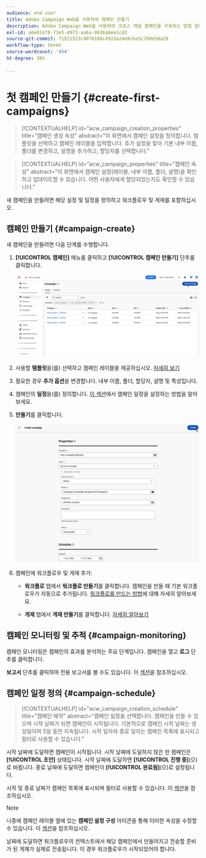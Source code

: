 ```yaml
---
audience: end-user
title: Adobe Campaign Web을 사용하여 캠페인 만들기
description: Adobe Campaign Web을 사용하여 크로스 채널 캠페인을 구축하는 방법 알아보기
exl-id: a6e01470-73e5-4973-aa6a-9836a6ee1cd2
source-git-commit: f1911523c9076188c492da24e0cbe5c760e58a28
workflow-type: tm+mt
source-wordcount: '454'
ht-degree: 36%

---
```


# 첫 캠페인 만들기 {#create-first-campaigns}

>[!CONTEXTUALHELP]
>id="acw_campaign_creation_properties"
>title="캠페인 생성 속성"
>abstract="이 화면에서 캠페인 설정을 정의합니다. 템플릿을 선택하고 캠페인 레이블을 입력합니다. 추가 설정을 찾아 기본 내부 이름, 폴더를 변경하고, 설명을 추가하고, 할당자를 선택합니다."

>[!CONTEXTUALHELP]
>id="acw_campaign_properties"
>title="캠페인 속성"
>abstract="이 화면에서 캠페인 설정(레이블, 내부 이름, 폴더, 설명)을 확인하고 업데이트할 수 있습니다. 어떤 사용자에게 할당되었는지도 확인할 수 있습니다."

새 캠페인을 만들려면 해당 설정 및 일정을 정의하고 워크플로우 및 게재를 포함하십시오.

## 캠페인 만들기 {#campaign-create}

새 캠페인을 만들려면 다음 단계를 수행합니다.

1. **[!UICONTROL 캠페인]** 메뉴를 클릭하고 **[!UICONTROL 캠페인 만들기]** 단추를 클릭합니다.

   ![캠페인 메뉴의 &quot;캠페인 만들기&quot; 단추를 표시하는 스크린샷](assets/create-campaign-button.png)

1. 사용할 **템플릿**&#x200B;을(를) 선택하고 캠페인 레이블을 제공하십시오. [자세히 보기](manage-campaigns.md#manage-campaign-templates)
1. 필요한 경우 **추가 옵션**&#x200B;을 변경합니다. 내부 이름, 폴더, 할당자, 설명 및 특성입니다.
1. 캠페인의 **일정**&#x200B;을(를) 정의합니다. [이 섹션](#campaign-schedule)에서 캠페인 일정을 설정하는 방법을 알아보세요.
1. **만들기**&#x200B;를 클릭합니다.

   ![내부 이름, 폴더, 피할당자, 설명 및 특성에 대한 필드를 포함하여 캠페인 속성 화면을 보여주는 스크린샷입니다.](assets/create-a-campaign-properties.png)

1. 캠페인에 워크플로우 및 게재 추가:

   * **워크플로** 탭에서 **워크플로 만들기**&#x200B;를 클릭합니다. 캠페인을 만들 때 기본 워크플로우가 자동으로 추가됩니다. [워크플로를 만드는 방법](../workflows/create-workflow.md)에 대해 자세히 알아보세요.

   * **게재** 탭에서 **게재 만들기**&#x200B;를 클릭합니다. [자세히 알아보기](../msg/gs-messages.md)

## 캠페인 모니터링 및 추적 {#campaign-monitoring}

캠페인 모니터링은 캠페인의 효과를 분석하는 주요 단계입니다. 캠페인을 열고 **로그** 단추를 클릭합니다.

**보고서** 단추를 클릭하여 전용 보고서를 볼 수도 있습니다. 이 [섹션](../reporting/campaign-reports.md)을 참조하십시오.

## 캠페인 일정 정의 {#campaign-schedule}

>[!CONTEXTUALHELP]
>id="acw_campaign_creation_schedule"
>title="캠페인 예약"
>abstract="캠페인 일정을 선택합니다. 캠페인을 만들 수 있으며 시작 날짜가 되면 캠페인이 시작됩니다. 기본적으로 캠페인 시작 날짜는 생성일이며 5일 동안 지속됩니다. 시작 일자와 종료 일자는 캠페인 목록에 표시되고 필터로 사용할 수 있습니다."

시작 날짜에 도달하면 캠페인이 시작됩니다. 시작 날짜에 도달하지 않은 한 캠페인은 **[!UICONTROL 초안]** 상태입니다. 시작 날짜에 도달하면 **[!UICONTROL 진행 중]**(으)로 바뀝니다. 종료 날짜에 도달하면 캠페인이 **[!UICONTROL 완료됨]**(으)로 설정됩니다.

시작 및 종료 날짜가 캠페인 목록에 표시되며 필터로 사용할 수 있습니다. 이 [섹션](manage-campaigns.md#access-campaigns)을 참조하십시오.

>[!NOTE]
>
>나중에 캠페인 레이블 옆에 있는 **캠페인 설정 구성** 아이콘을 통해 이러한 속성을 수정할 수 있습니다. 이 [섹션](gs-campaigns.md#campaign-dashboard)을 참조하십시오.

날짜에 도달하면 워크플로우의 컨텍스트에서 해당 캠페인에서 만들어지고 전송할 준비가 된 게재가 실제로 전송됩니다. 이 경우 워크플로우가 시작되었어야 합니다.

<!--
    +++WORKF
++screen
## Create a cross-channel campaign {#cross-channel-campaign}

In a cross-channel campaign, a single marketing communication uses different channels. Data is passed between the channels. The customer receives communication through multiple channels based on, for example, their interaction with the previous communication.
-->
<!--
existing campaign: settings button -> properties like when creation
schedule in header

About plans, programs and campaigns
Adobe Campaign allows you to plan marketing campaigns in which you can create and manage different types of activities: emails, SMS messages, push notifications, workflows, landing pages. These campaigns and their contents can be gathered into programs.

The programs and campaigns allow you to regroup and view the different marketing activities that are linked to them.

A program may contain other programs as well as campaigns, workflows, and landing pages. It appears in the timeline and helps you organize your marketing activities: you can separate them by country, by brand, by unit, and similar criteria.

A campaign enables you to gather all the marketing activities of your choice under a single entity. A campaign may contain emails, SMS, push notifications, direct mails, workflows, and landing pages.

To better organize your marketing plans, Adobe recommends the following hierarchy: Program > Sub-programs > Campaigns > Workflows > Deliveries.

Reports on programs and campaigns allow you to analyze their impact. For example, you can build reports at the campaign level to aggregate data on all deliveries contained in that campaign.

Related topics:

* Timeline
* About dynamic reports
* Creating a campaign

In programs and sub-programs, you can add campaigns. Campaigns can contain marketing activities such as emails, SMS, push notifications, workflows, and landing pages.

From the Adobe Campaign home page, select the Programs & Campaigns card, and access a program or sub-program.

Click on the Create button, and select Campaign.

In the Creation mode screen, select a campaign type.

The campaign types available are based on templates defined in Resources > Templates > Campaign templates. For more on this, refer to the Managing templates section.

In the Properties screen, enter the name and ID of the campaign.

Select a start and end date for your campaign. These dates only apply to the campaign itself.

Click on Create to confirm the creation of the campaign.

The campaign is created and displayed. Use the Create button to add marketing activities to your campaign.

>[!NOTE]
>
>Depending on your license agreement, you may access only some of these activities.

You can also create a campaign from the marketing activity list. You can choose to link the marketing activity to a parent program or sub-program via the properties window of the campaign.

Programs and campaigns icons and statuses:

Each program and each campaign in the list has a visual symbol and an icon whose color indicates the execution status. This status depends on the validity period of the program or the campaign.

* Gray: the program/campaign has not yet started - Editing status.
* Blue: the program/campaign is in progress - In progress status.
* Green: the program/campaign has finished - Finished status.

By default, the current date is automatically shown as the validity start date, and the end date is calculated according to the start date (D+186 days). You can change these dates in the program or campaign properties.

Business.Adobe.com resources
-->